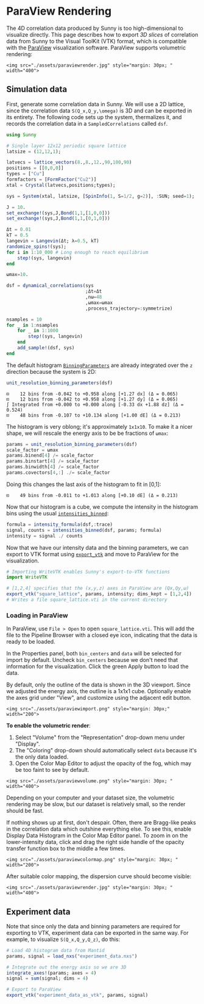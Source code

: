 # ParaView Rendering

The 4D correlation data produced by Sunny is too high-dimensional to visualize directly.
This page describes how to export *3D slices* of correlation data from Sunny to the
Visual ToolKit (VTK) format, which is compatible with the [ParaView](https://www.paraview.org/) visualization software.
ParaView supports volumetric rendering:

```@raw html
<img src="./assets/paraviewrender.jpg" style="margin: 30px; " width="400">
```

## Simulation data

First, generate some correlation data in Sunny.
We will use a 2D lattice, since the correlation data ``S(Q_x,Q_y,\omega)`` is 
3D and can be exported in its entirety.
The following code sets up the system, thermalizes it, and records the correlation data in a `SampledCorrelations` called `dsf`.

```julia
using Sunny

# Single layer 12x12 periodic square lattice
latsize = (12,12,1);

latvecs = lattice_vectors(8.,8.,12.,90,100,90)
positions = [[0,0,0]]
types = ["Cu"]
formfactors = [FormFactor("Cu2")]
xtal = Crystal(latvecs,positions;types);

sys = System(xtal, latsize, [SpinInfo(1, S=1/2, g=2)], :SUN; seed=1);

J = 10.
set_exchange!(sys,J,Bond(1,1,[1,0,0]))
set_exchange!(sys,J,Bond(1,1,[0,1,0]))

Δt = 0.01
kT = 0.5
langevin = Langevin(Δt; λ=0.5, kT)
randomize_spins!(sys);
for i in 1:10_000 # Long enough to reach equilibrium
    step!(sys, langevin)
end 

ωmax=10.

dsf = dynamical_correlations(sys
                             ;Δt=Δt
                             ,nω=48
                             ,ωmax=ωmax
                             ,process_trajectory=:symmetrize)

nsamples = 10
for _ in 1:nsamples
    for _ in 1:1000 
        step!(sys, langevin)
    end
    add_sample!(dsf, sys)
end
```

The default histogram [`BinningParameters`](@ref) are already integrated over the ``z`` direction because the system is 2D:

```julia
unit_resolution_binning_parameters(dsf)
```

```
⊡    12 bins from -0.042 to +0.958 along [+1.27 dx] (Δ = 0.065)
⊡    12 bins from -0.042 to +0.958 along [+1.27 dy] (Δ = 0.065)
∫ Integrated from +0.000 to +0.000 along [-0.33 dx +1.88 dz] (Δ = 0.524)
⊡    48 bins from -0.107 to +10.134 along [+1.00 dE] (Δ = 0.213)
```

The histogram is very oblong; it's approximately `1x1x10`.
To make it a nicer shape, we will rescale the energy axis to be be fractions of `ωmax`:

```julia
params = unit_resolution_binning_parameters(dsf)
scale_factor = ωmax
params.binend[4] /= scale_factor
params.binstart[4] /= scale_factor
params.binwidth[4] /= scale_factor
params.covectors[4,:] ./= scale_factor
```

Doing this changes the last axis of the histogram to fit in [0,1]:

```
⊡    49 bins from -0.011 to +1.013 along [+0.10 dE] (Δ = 0.213)
```

Now that our histogram is a cube, we compute the intensity in the histogram bins using the usual [`intensities_binned`](@ref):

```julia
formula = intensity_formula(dsf,:trace)
signal, counts = intensities_binned(dsf, params; formula)
intensity = signal ./ counts
```

Now that we have our intensity data and the binning parameters, we can export to VTK format using [`export_vtk`](@ref) and move to ParaView for the visualization.

```julia
# Importing WriteVTK enables Sunny's export-to-VTK functions
import WriteVTK

# [1,2,4] specifies that the (x,y,z) axes in ParaView are (Qx,Qy,ω)
export_vtk("square_lattice", params, intensity; dims_kept = [1,2,4])
# Writes a file square_lattice.vti in the current directory
```

### Loading in ParaView

In ParaView, use `File > Open` to open `square_lattice.vti`.
This will add the file to the Pipeline Browser with a closed eye icon, indicating that
the data is ready to be loaded.

In the Properties panel, both `bin_centers` and `data` will be selected for import by default.
Uncheck `bin_centers` because we don't need that information for the visualization.
Click the green Apply button to load the data.

By default, only the outline of the data is shown in the 3D viewport.
Since we adjusted the energy axis, the outline is a 1x1x1 cube.
Optionally enable the axes grid under "View", and customize using the adjacent edit button.

```@raw html
<img src="./assets/paraviewimport.png" style="margin: 30px;" width="200">
```

**To enable the volumetric render**:
1. Select "Volume" from the "Representation" drop-down menu under "Display".
2. The "Coloring" drop-down should automatically select `data` because it's the only data loaded.
3. Open the Color Map Editor to adjust the opacity of the fog, which may be too faint to see by default.

```@raw html
<img src="./assets/paraviewvolume.png" style="margin: 30px; " width="400">
```

Depending on your computer and your dataset size, the volumetric rendering may be slow, but our dataset is relatively small, so the render should be fast.

If nothing shows up at first, don't despair.
Often, there are Bragg-like peaks in the correlation data which outshine everything else.
To see this, enable Display Data Histogram in the Color Map Editor panel.
To zoom in on the lower-intensity data, click and drag the right side handle of the opacity transfer function box to the middle a few times.

```@raw html
<img src="./assets/paraviewcolormap.png" style="margin: 30px; " width="200">
```

After suitable color mapping, the dispersion curve should become visible:

```@raw html
<img src="./assets/paraviewrender.jpg" style="margin: 30px; " width="400">
```

## Experiment data

Note that since only the data and binning parameters are required for exporting to VTK,
experiment data can be exported in the same way.
For example, to visualize ``S(Q_x,Q_y,Q_z)``, do this:

```julia
# Load 4D histogram data from Mantid
params, signal = load_nxs("experiment_data.nxs")

# Integrate out the energy axis so we are 3D
integrate_axes!(params; axes = 4)
signal = sum(signal; dims = 4)

# Export to ParaView
export_vtk("experiment_data_as_vtk", params, signal)
```
